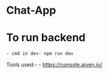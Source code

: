 # Chat-App

# To run backend 
    - cmd in dev- npm run dev



Tools used:-
    - https://console.aiven.io/